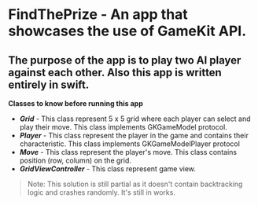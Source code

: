 # FindThePrize - An app that showcases the use of GameKit API.
## The purpose of the app is to play two AI player against each other. Also this app is written entirely in swift.

**Classes to know before running this app**

 * **_Grid_** - This class represent 5 x 5 grid where each player can select and play their move. This class implements GKGameModel protocol.
 * **_Player_** - This class represent the player in the game and contains their characteristic. This class implements GKGameModelPlayer protocol
 * **_Move_** - This class represent the player's move. This class contains position (row, column) on the grid.
 * **_GridViewController_** - This class represent game view. 
 
 
> Note: This solution is still partial as it doesn't contain backtracking logic and crashes randomly. It's still in works.

